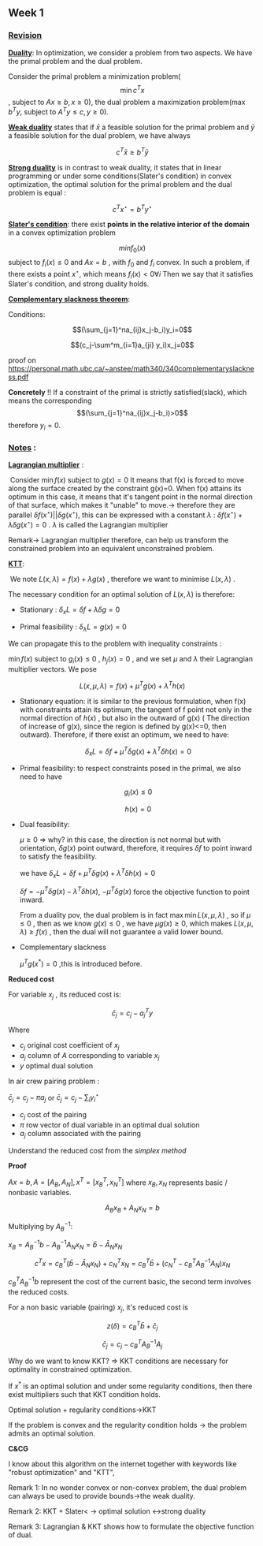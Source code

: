 ## Week 1 

### <u>Revision</u> 

**<u>Duality</u>**: In optimization, we consider a problem from two aspects. We have the primal problem and the dual problem.

Consider the primal problem a minimization problem($$\min c^Tx $$ , subject to $Ax\geq b,x\geq 0$), the dual problem a maximization problem($\max b^Ty$, subject to $A^Ty\leq c,y\geq0$).

**<u>Weak duality</u>** states that if $\bar{x}$ a feasible solution for the  primal problem and $\bar{y}$ a feasible solution for the dual problem, we have always

$$c^T\bar{x}\geq b^T\bar{y}$$ 

**<u>Strong duality</u>** is in contrast to weak duality, it states that in linear programming or under some conditions(Slater's condition) in convex optimization, the optimal solution for the primal problem and the dual problem is equal :

$$c^Tx^{\star}= b^Ty^{\star}$$ 

**<u>Slater's condition</u>**: there exist **points in the relative interior of the domain** in a convex optimization problem

$$minf_0(x)$$ subject to $f_i(x)\leq0$ and $Ax=b$ , with $f_0$ and $f_i$ convex. In such a problem, if there exists a point $x^{\star}$, which means $f_i(x)<0 \forall i$ Then we say that it satisfies Slater's condition, and strong duality holds.

**<u>Complementary slackness theorem</u>**: 

Conditions: 

$$(\sum_{j=1}^na_{ij}x_j-b_i)y_i=0$$

$$(c_j-\sum^m_{i=1}a_{ji} y_i)x_j=0$$ 

proof on https://personal.math.ubc.ca/~anstee/math340/340complementaryslackness.pdf

**Concretely** !! If a constraint of the primal is strictly satisfied(slack), which means the corresponding $$(\sum_{j=1}^na_{ij}x_j-b_i)>0$$ therefore $y_i=0$.

### <u>Notes</u> :

**<u>Lagrangian multiplier</u>** : 

​	Consider $\min f(x)$ subject to $g(x)=0$ It means that f(x) is forced to move along the surface created by the constraint g(x)=0. When f(x) attains its optimum in this case, it means that it's tangent point in the normal direction of that surface, which makes it "unable" to move.-> therefore they are parallel $\delta f(x^{\star})||\delta g(x^{\star})$, this can be expressed with a constant $\lambda$ : $\delta f(x^{\star}) + \lambda \delta g(x^{\star})=0$ . $\lambda$ is called the Lagrangian multiplier

Remark-> Lagrangian multiplier therefore, can help us transform the constrained problem into an equivalent unconstrained problem.

**<u>KTT</u>**:

​	We note $L(x,\lambda) = f(x)+\lambda g(x)$ , therefore we want to minimise $L(x,\lambda)$ .

The necessary condition for an optimal solution of $L(x,\lambda)$ is therefore:

- Stationary : $\delta_xL=\delta f+\lambda \delta g = 0$ 

- Primal feasibility : $\delta_{\lambda}L=g(x) = 0$

We can propagate this to the problem with inequality constraints :

$\min f(x)$ subject to $g_i(x) \leq 0$ , $h_j(x)=0$ , and we set $\mu$ and $\lambda$ their Lagrangian multiplier vectors.  We pose

$$L(x,\mu,\lambda)=f(x)+\mu^T g(x) +\lambda^T h(x)$$  

- Stationary equation: it is similar to the previous formulation, when f(x) with constraints attain its optimum, the tangent of f point not only in the normal direction of $h(x)$ , but also in the outward of g(x) ( The direction of increase of g(x), since the region is defined by g(x)<=0, then outward). Therefore, if there exist an optimum, we need to have:

  $$\delta_x L =\delta f +\mu^T\delta g(x)+\lambda^T\delta h(x) =0$$

- Primal feasibility: to respect constraints posed in the primal, we also need to have

  $$g_i(x)\leq0$$

  $$h(x)=0$$ 

- Dual feasibility:

  $\mu\geq0$ => why? in this case, the direction is not normal but with orientation, $\delta g(x)$ point outward, therefore, it requires $\delta f$ to point inward to satisfy the feasibility. 

  we have $\delta_x L =\delta f +\mu^T\delta g(x)+\lambda^T\delta h(x) =0$ 

  $\delta f =-\mu^T\delta g(x)-\lambda^T\delta h(x)$, $-\mu^T\delta g(x)$ force the objective function to point inward.

  From a duality pov, the dual problem is in fact $\max \min L(x,\mu,\lambda)$ , so if $\mu \leq 0$ , then as we know $g(x)\leq0$ , we have $\mu g(x)\geq 0$, which makes $L(x,\mu,\lambda)\geq f(x)$ , then the dual will not guarantee a valid lower bound.

- Complementary slackness

  $\mu^Tg(x^*)=0$ ,this is introduced before. 

**Reduced cost**

For variable $x_j$ , its reduced cost is:

$$\bar{c}_j=c_j-a^T_j y$$

Where 

- $c_j$ original cost coefficient of $x_j$ 
- $a_j$ column of $A$ corresponding to variable $x_j$ 
- $y$ optimal dual solution

In air crew pairing problem :

$\bar{c}_j=c_j -\pi a_j$ or $\bar{c}_j=c_j -\sum_i y^{\star}_i$

- $c_j$ cost of the pairing
- $\pi$ row vector of dual variable in an optimal dual solution
- $a_j$ column associated with the pairing

Understand the reduced cost from the *simplex method* 

**Proof** 

$Ax=b, A=[A_B,A_N], x^T=[x^T_B, x^T_N]$  where $x_B,x_N$ represents basic / nonbasic variables.

$$A_B x_B +A_N x_N =b$$

Multiplying by $A^{-1}_B$:

$x_B = A^{-1}_Bb -A^{-1}_B A_N x_N=\bar{b}-\bar{A}_N x_N$ 

$$c^Tx =c^T_B(\bar{b}-\bar{A}_Nx_N) +c^T_N x_N=c^T_B\bar{b} +(c^T_N -c^T_BA^{-1}_BA_N)x_N$$ 

$c^T_BA^{-1}_Bb$ represent the cost of the current basic, the second term involves the reduced costs.

For a non basic variable (pairing) $x_j$, it's reduced cost is  

$$z(\delta)=c^T_B\bar{b}+\bar{c}_j$$

$$\bar{c}_j = c_j -c^T_BA^{-1}_BA_j$$   

Why do we want to know KKT? => KKT conditions are necessary for optimality in constrained optimization.

If $x^*$ is an optimal solution and under some regularity conditions, then there exist multipliers such that KKT condition holds.

Optimal solution + regularity conditions->KKT

If the problem is convex and the regularity condition holds -> the problem admits an optimal solution.



**C&CG** 

I know about this algorithm on the internet together with keywords like "robust optimization" and "KTT",





Remark 1: In no wonder convex or non-convex problem, the dual problem can always be used to provide bounds->the weak duality.

Remark 2: KKT + Slater< -> optimal solution <->strong duality

Remark 3: Lagrangian & KKT shows how to formulate the objective function of dual. 